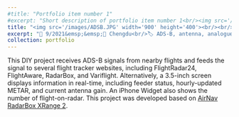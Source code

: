 ```yaml
---
#title: "Portfolio item number 1"
#excerpt: "Short description of portfolio item number 1<br/><img src='/images/500x300.png'>"
title: "<img src='/images/ADSB.JPG' width='900' height='400'><br/><br/>ADS-B Flight Receiver and Feeder"
excerpt: "📅 9/2021&emsp;&emsp;📍 Chengdu<br/>🏷️ ADS-B, antenna, analogue filter, flight tracker, Raspberry Pi, widget<br/>"
collection: portfolio
---
```


This DIY project receives ADS-B signals from nearby flights and feeds the signal to several flight tracker websites, including FlightRadar24, FlightAware, RadarBox, and Variflight. Alternatively, a 3.5-inch screen displays information in real-time, including feeder status, hourly-updated METAR, and current antenna gain. An iPhone Widget also shows the number of flight-on-radar. This project was developed based on [AirNav RadarBox XRange 2](https://www.amazon.com/AirNav-RadarBox-XRange2-Enhanced-Receiver/dp/B08DJB4BXM).


